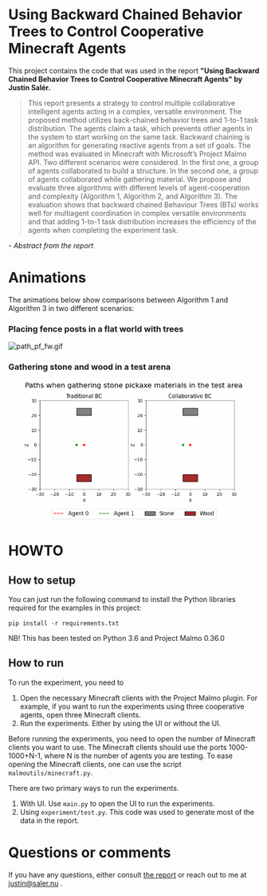 #  Using Backward Chained Behavior Trees to Control Cooperative Minecraft Agents

This project contains the code that was used in the report **"Using Backward Chained Behavior Trees to Control Cooperative Minecraft Agents" by Justin Salér.** 

> This report presents a strategy to control multiple collaborative intelligent agents acting in a complex, versatile
> environment. The proposed method utilizes back-chained behavior trees and 1-to-1 task distribution. The agents claim a
> task, which prevents other agents in the system to start working on the same task. Backward chaining is an algorithm for
> generating reactive agents from a set of goals. The method was evaluated in Minecraft with Microsoft’s Project Malmo
> API. Two different scenarios were considered. In the first one, a group of agents collaborated to build a structure. In
> the second one, a group of agents collaborated while gathering material. We propose and evaluate three algorithms with
> different levels of agent-cooperation and complexity (Algorithm 1, Algorithm 2, and Algorithm 3). The evaluation shows
> that backward chained Behaviour Trees (BTs) works well for multiagent coordination in complex versatile environments and
> that adding 1-to-1 task distribution increases the efficiency of the agents when completing the experiment task.

*- Abstract from the report*

# Animations

The animations below show comparisons between Algorithm 1 and Algorithm 3 in two different scenarios:

### Placing fence posts in a flat world with trees

![path_pf_fw.gif](.github/path_pf_fw.gif)

### Gathering stone and wood in a test arena

![path_sp_test.gif](.github/path_sp_test.gif)

# HOWTO

## How to setup

You can just run the following command to install the Python libraries required for the examples in this project:

```
pip install -r requirements.txt
```

NB! This has been tested on Python 3.6 and Project Malmo 0.36.0

## How to run
To run the experiment, you need to 
1. Open the necessary Minecraft clients with the Project Malmo plugin. For example, if you want to run the experiments using three cooperative agents, open three Minecraft clients.
2. Run the experiments. Either by using the UI or without the UI. 
  
Before running the experiments, you need to open the number of Minecraft clients you want to use. The Minecraft clients should use the ports 1000-1000+N-1, where N is the number of agents you are testing. To ease opening the Minecraft clients, one can use the script `malmoutils/minecraft.py`.

There are two primary ways to run the experiments. 
1. With UI. Use `main.py` to open the UI to run the experiments.
2. Using `experiment/test.py`. This code was used to generate most of the data in the report.


# Questions or comments

If you have any questions, either consult [the report](Report.pdf) or reach out to me at justin@saler.nu . 
